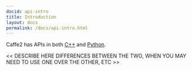 ```yaml
---
docid: api-intro
title: Introduction
layout: docs
permalink: /docs/api-intro.html
---
```


Caffe2 has APIs in both [C++](/doxygen-c/html/classes.html) and [Python](/doxygen-python/html/annotated.html).

<< DESCRIBE HERE DIFFERENCES BETWEEN THE TWO, WHEN YOU MAY NEED TO USE ONE OVER THE OTHER, ETC >>
